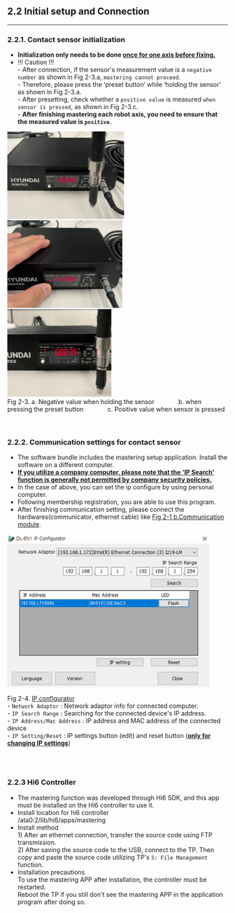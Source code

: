 ## 2.2 Initial setup and Connection
---
### 2.2.1. Contact sensor initialization
- **Initialization only needs to be done <u>once for one axis before fixing.</u>** 
- !!! Caution !!! 
<br> - After connection, if the sensor's measurement value is a `negative number` as shown in Fig 2-3.a, `mastering cannot proceed`.
<br> - Therefore, please press the ‘preset button’ while ‘holding the sensor’ as shown in Fig 2-3.a.
<br> - After presetting, check whether a `positive value` is measured `when sensor is pressed`, as shown in Fig 2-3.c.
<br> - **After finishing mastering each robot axis, you need to ensure that the measured value is `positive`.**

<div>
<img src="../_assets/06_preset.PNG" height="200vh">
<img src="../_assets/09_preset_pressed.PNG" height="200vh">
<img src="../_assets/07_pressed.PNG" height="200vh"><br>
Fig 2-3. a. Negative value when holding the sensor 
&nbsp;&nbsp;&nbsp;&nbsp;&nbsp;&nbsp;&nbsp;&nbsp;&nbsp;&nbsp;&nbsp;&nbsp;
b. when pressing the preset button
&nbsp;&nbsp;&nbsp;&nbsp;&nbsp;&nbsp;&nbsp;&nbsp;&nbsp;&nbsp;&nbsp;&nbsp;
c. Positive value when sensor is pressed
</div>

<br>
<br>

### 2.2.2. Communication settings for contact sensor
- The software bundle includes the mastering setup application. Install the software on a different computer.
- **<u>If you utilize a company computer, please note that the 'IP Search' function is generally not permitted by company security policies.</u>**
- In the case of above, you can set the ip configure by using personal computer.
- Following membership registration, you are able to use this program.
- After finishing communication setting, please connect the hardwares(communicator, ethernet cable) like [Fig 2-1 b.Communication module](https://hrbook-hrc.web.app/#/view/doc-hi6-mastering/english/02_about_kit/02_1_kit_description).

<div>
<img src="../_assets/08_ip_configuration.PNG" height="350vh">

Fig 2-4. [IP configurator](https://www.keyence.co.kr/download/download/confirmation/?dlAssetId=AS_135945&dlSeriesId=&dlModelId=&dlLangId=&dlLangType=en-GB)
<br>- `Network Adaptor` : Network adaptor info for connected computer.
<br>- `IP Search Range` : Searching for the connected device's IP address.
<br>- `IP Address/Mac Address` : IP address and MAC address of the connected device
<br>- `IP Setting/Reset` : IP settings button (edit) and reset button (<u>**only for changing IP settings**</u>)
</div>

<br>
<br>

### 2.2.3 Hi6 Controller
- The mastering function was developed through Hi6 SDK, and this app must be installed on the Hi6 controller to use it.
- Install location for hi6 controller
<br>/ata0:2/lib/hi6/apps/mastering
- Install method
<br>1) After an ethernet connection, transfer the source code using FTP transmission.
<br>2) After saving the source code to the USB, connect to the TP. Then copy and paste the source code utilizing TP's `5: File Management` function.
- Installation precautions
<br>To use the mastering APP after installation, the controller must be restarted.
<br>Reboot the TP if you still don't see the mastering APP in the application program after doing so.
<br>

